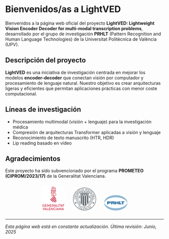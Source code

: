 # Bienvenidos/as a LightVED

Bienvenidos a la página web oficial del proyecto **LightVED: Lightweight Vision Encoder Decoder for multi-modal transcription problems**, desarrollado por el grupo de investigación **PRHLT** (Pattern Recognition and Human Language Technologies) de la Universitat Politècnica de València (UPV).

## Descripción del proyecto

**LightVED** es una iniciativa de investigación centrada en mejorar los modelos **encoder-decoder** que conectan visión por computador y procesamiento de lenguaje natural. Nuestro objetivo es crear arquitecturas ligeras y eficientes que permitan aplicaciones prácticas con menor coste computacional.

## Líneas de investigación

- Procesamiento multimodal (visión + lenguaje) para la investigación médica
- Compresión de arquitecturas Transformer aplicadas a visión y lenguaje
- Reconocimiento de texto manuscrito (HTR, HDR)
- Lip reading basado en vídeo

## Agradecimientos

Este proyecto ha sido subvencionado por el programa **PROMETEO (CIPROM/2023/17)** de la Generalitat Valenciana.

<p align="center">
    <img src="assets/images/gva.png" width="15%" style="margin: 10px;">
    <img src="assets/images/upv.png" width="15%" style="margin: 10px;">
    <img src="assets/images/prhlt.png" width="15%" style="margin: 10px;">
</p>

---

*Esta página web está en constante actualización. Última revisión: Junio, 2025*